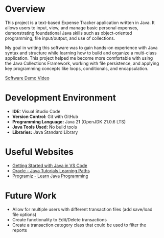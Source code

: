 # Overview

This project is a text-based Expense Tracker application written in Java. It allows users to input, view, and manage basic personal expenses, demonstrating foundational Java skills such as object-oriented programming, file input/output, and use of collections.

My goal in writing this software was to gain hands-on experience with Java syntax and structure while learning how to build and organize a multi-class application. This project helped me become more comfortable with using the Java Collections Framework, working with file persistence, and applying key programming concepts like loops, conditionals, and encapsulation.

[Software Demo Video](https://youtu.be/aKCZ3YXjkDA)

# Development Environment

- **IDE:** Visual Studio Code  
- **Version Control:** Git with GitHub  
- **Programming Language:** Java 21 (OpenJDK 21.0.6 LTS)  
- **Java Tools Used:** No build tools  
- **Libraries:** Java Standard Library  

# Useful Websites

- [Getting Started with Java in VS Code](https://code.visualstudio.com/docs/java/java-tutorial#:~:text=To%20use%20Java%20within%20Visual,used%20for%20developing%20Java%20applications)
- [Oracle - Java Tutorials Learning Paths](https://docs.oracle.com/javase/tutorial/tutorialLearningPaths.html)
- [Programiz - Learn Java Programming](https://www.programiz.com/java-programming)

# Future Work

- Allow for multiple users with different transaction files (add save/load file options)
- Create functionality to Edit/Delete transactions
- Create a transaction category class that could be used to filter the reports

